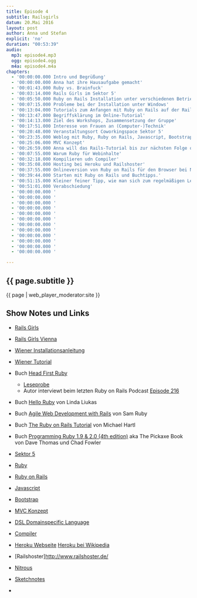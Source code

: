 ```yaml
---
title: Episode 4
subtitle: Railsgirls
datum: 20.Mai 2016
layout: post
author: Anna und Stefan
explicit: 'no'
duration: "00:53:39"
audio:
  mp3: episode4.mp3
  ogg: episode4.ogg
  m4a: episode4.m4a
chapters:
  - '00:00:00.000 Intro und Begrüßung'
  - '00:00:00.000 Anna hat ihre Hausaufgabe gemacht'
  - '00:01:43.000 Ruby vs. Brainfuck'
  - '00:03:14.000 Rails Girls im Sektor 5'
  - '00:05:50.000 Ruby on Rails Installation unter verschiedenen Betriebssystemen'
  - '00:07:15.000 Probleme bei der Installation unter Windows'
  - '00:13:04.000 Tutorials zum Anfangen mit Ruby on Rails auf der Rails Girls Seite'
  - '00:13:47.000 Begriffsklärung im Online-Tutorial'
  - '00:14:13.000 Ziel des Workshops, Zusammensetzung der Gruppe'
  - '00:17:51.000 Interesse von Frauen an (Computer-)Technik'
  - '00:20:48.000 Veranstaltungsort Coworkingspace Sektor 5'
  - '00:23:35.000 Weblog mit Ruby, Ruby on Rails, Javascript, Bootstrap'
  - '00:25:06.000 MVC Konzept'
  - '00:26:59.000 Anna will das Rails-Tutorial bis zur nächsten Folge ohne Workshop machen'
  - '00:07:55.000 Warum Ruby für Webinhalte'
  - '00:32:18.000 Kompilieren udn Compiler'
  - '00:35:08.000 Hosting bei Heroku und Railshoster'
  - '00:37:55.000 Onlineversion von Ruby on Rails für den Browser bei Nitrous'
  - '00:39:44.000 Starten mit Ruby on Rails und Buchtipps.'
  - '00:51:15.000 Kleiner feiner Tipp, wie man sich zum regelmäßigen Lernen motiviert'
  - '00:51:01.000 Verabschiedung'
  - '00:00:00.000 '
  - '00:00:00.000 '
  - '00:00:00.000 '
  - '00:00:00.000 '
  - '00:00:00.000 '
  - '00:00:00.000 '
  - '00:00:00.000 '
  - '00:00:00.000 '
  - '00:00:00.000 '
  - '00:00:00.000 '
  - '00:00:00.000 '
  - '00:00:00.000 '

---
```


## {{ page.subtitle }}

{{ page | web_player_moderator:site }}

## Show Notes und Links

* [Rails Girls](http://railsgirls.com)
* [Rails Girls Vienna](http://railsgirls.com/vienna2016-05)
* [Wiener Installationsanleitung](http://railsgirls.com/files/vienna/install)
* [Wiener Tutorial](http://railsgirls.com/files/vienna/tutorial_1)
* Buch [Head First Ruby](http://headfirstruby.com/)
  * [Leseprobe](http://cdn.oreillystatic.com/oreilly/booksamplers/9781449372651_sampler.pdf)
  * Autor interviewt beim letzten Ruby on Rails Podcast [Episode 216](http://5by5.tv/rubyonrails/216)
* Buch [Hello Ruby](http://www.helloruby.com/) von Linda Liukas
* Buch [Agile Web Development with Rails](https://pragprog.com/book/rails4/agile-web-development-with-rails-4) von Sam Ruby
* Buch [The Ruby on Rails Tutorial](https://www.railstutorial.org/) von Michael Hartl
* Buch [Programming Ruby 1.9 & 2.0 (4th edition)](https://pragprog.com/book/ruby4/programming-ruby-1-9-2-0) aka The Pickaxe Book von Dave Thomas und Chad Fowler

* [Sektor 5](http://www.sektor5.at/)
* [Ruby](https://de.wikipedia.org/wiki/Ruby_(Programmiersprache))
* [Ruby on Rails](https://de.wikipedia.org/wiki/Ruby_on_Rails)
* [Javascript](https://de.wikipedia.org/wiki/JavaScript)
* [Bootstrap](https://de.wikipedia.org/wiki/Bootstrap_(Framework))
* [MVC Konzept](https://de.wikipedia.org/wiki/Model_View_Controller)
* [DSL Domainspecific Language](https://de.wikipedia.org/wiki/Dom%C3%A4nenspezifische_Sprache)
* [Compiler](https://de.wikipedia.org/wiki/Compiler)
* [Heroku Webseite](https://www.heroku.com/) [Heroku bei Wikipedia](https://en.wikipedia.org/wiki/Heroku)
* [Railshoster]http://www.railshoster.de/
* [Nitrous](https://www.nitrous.io/)
* [Sketchnotes](https://de.wikipedia.org/wiki/Sketchnotes)
* 
